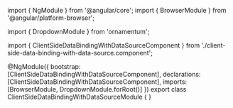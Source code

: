 import { NgModule } from '@angular/core';
import { BrowserModule } from '@angular/platform-browser';
  
import { DropdownModule } from 'ornamentum';
  
import { ClientSideDataBindingWithDataSourceComponent } from './client-side-data-binding-with-data-source.component';

@NgModule({
 bootstrap: [ClientSideDataBindingWithDataSourceComponent],
 declarations: [ClientSideDataBindingWithDataSourceComponent],
 imports: [BrowserModule, DropdownModule.forRoot()]
})
export class ClientSideDataBindingWithDataSourceModule {
}
